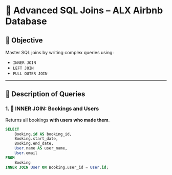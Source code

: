 # 🔄 Advanced SQL Joins – ALX Airbnb Database

## 🎯 Objective

Master SQL joins by writing complex queries using:
- `INNER JOIN`
- `LEFT JOIN`
- `FULL OUTER JOIN`

---

## 📘 Description of Queries

### 1. 🔗 INNER JOIN: Bookings and Users

Returns all bookings **with users who made them**.

```sql
SELECT
    Booking.id AS booking_id,
    Booking.start_date,
    Booking.end_date,
    User.name AS user_name,
    User.email
FROM
    Booking
INNER JOIN User ON Booking.user_id = User.id;
